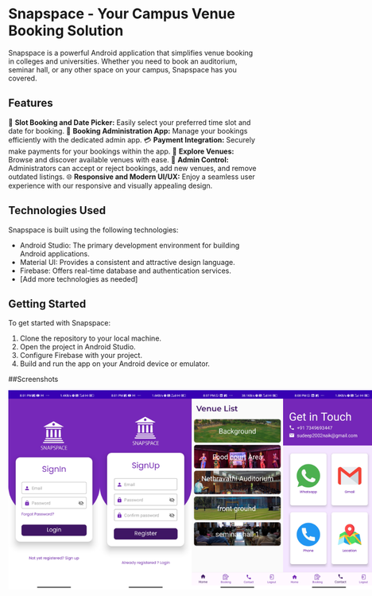 # Snapspace - Your Campus Venue Booking Solution


Snapspace is a powerful Android application that simplifies venue booking in colleges and universities. Whether you need to book an auditorium, seminar hall, or any other space on your campus, Snapspace has you covered.

## Features

📅 **Slot Booking and Date Picker:** Easily select your preferred time slot and date for booking.
📱 **Booking Administration App:** Manage your bookings efficiently with the dedicated admin app.
💳 **Payment Integration:** Securely make payments for your bookings within the app.
🔎 **Explore Venues:** Browse and discover available venues with ease.
👑 **Admin Control:** Administrators can accept or reject bookings, add new venues, and remove outdated listings.
🌐 **Responsive and Modern UI/UX:** Enjoy a seamless user experience with our responsive and visually appealing design.

## Technologies Used

Snapspace is built using the following technologies:

- Android Studio: The primary development environment for building Android applications.
- Material UI: Provides a consistent and attractive design language.
- Firebase: Offers real-time database and authentication services.
- [Add more technologies as needed]

## Getting Started

To get started with Snapspace:
1. Clone the repository to your local machine.
2. Open the project in Android Studio.
3. Configure Firebase with your project.
4. Build and run the app on your Android device or emulator.

##Screenshots

<div style="display: flex; justify-content: space-between; ">
    <img src="https://github.com/sudeepnn/mad/blob/master/images/1.jpg"  width="200" height="400">
    <img src="https://github.com/sudeepnn/mad/blob/master/images/2.jpg" width="200" height="400">
    <img src="https://github.com/sudeepnn/mad/blob/master/images/3.jpg" width="200" height="400">
    <img src="https://github.com/sudeepnn/mad/blob/master/images/4.jpg" width="200" height="400">
    <img src="https://github.com/sudeepnn/mad/blob/master/images/5.jpg" width="200" height="400">
    <img src="https://github.com/sudeepnn/mad/blob/master/images/6.jpg" width="200" height="400">
    <img src="https://github.com/sudeepnn/mad/blob/master/images/7.jpg" width="200" height="400">
    <img src="https://github.com/sudeepnn/mad/blob/master/images/8.jpg" width="200" height="400">
    <img src="https://github.com/sudeepnn/mad/blob/master/images/9.jpg" width="200" height="400">
    <img src="https://github.com/sudeepnn/mad/blob/master/images/10.jpg" width="200" height="400">
    <img src="https://github.com/sudeepnn/mad/blob/master/images/11.jpg" width="200" height="400">
</div>
